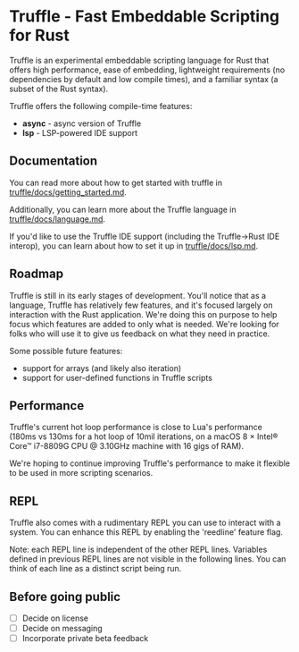 # Truffle - Fast Embeddable Scripting for Rust

Truffle is an experimental embeddable scripting language for Rust that offers high performance, ease of embedding, lightweight requirements (no dependencies by default and low compile times), and a familiar syntax (a subset of the Rust syntax).

Truffle offers the following compile-time features:

- **async** - async version of Truffle
- **lsp** - LSP-powered IDE support

## Documentation

You can read more about how to get started with truffle in [truffle/docs/getting_started.md](truffle/docs/getting_started.md).

Additionally, you can learn more about the Truffle language in [truffle/docs/language.md](truffle/docs/language.md).

If you'd like to use the Truffle IDE support (including the Truffle->Rust IDE interop), you can learn about how to set it up in [truffle/docs/lsp.md](truffle/docs/lsp.md).

## Roadmap

Truffle is still in its early stages of development. You'll notice that as a language, Truffle has relatively few features, and it's focused largely on interaction with the Rust application. We're doing this on purpose to help focus which features are added to only what is needed. We're looking for folks who will use it to give us feedback on what they need in practice.

Some possible future features:

- support for arrays (and likely also iteration)
- support for user-defined functions in Truffle scripts

## Performance

Truffle's current hot loop performance is close to Lua's performance (180ms vs 130ms for a hot loop of 10mil iterations, on a macOS 8 × Intel® Core™ i7-8809G CPU @ 3.10GHz machine with 16 gigs of RAM).

We're hoping to continue improving Truffle's performance to make it flexible to be used in more scripting scenarios.

## REPL

Truffle also comes with a rudimentary REPL you can use to interact with a system. You can enhance this REPL by enabling the 'reedline' feature flag.

Note: each REPL line is independent of the other REPL lines. Variables defined in previous REPL lines are not visible in the following lines. You can think of each line as a distinct script being run.

## Before going public

- [ ] Decide on license
- [ ] Decide on messaging
- [ ] Incorporate private beta feedback
